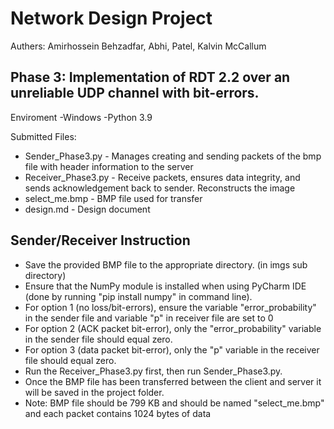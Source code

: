 # Network Design Project

Authers: Amirhossein Behzadfar, Abhi, Patel, Kalvin McCallum


Phase 3:
Implementation of RDT 2.2 over an unreliable UDP channel with bit-errors. 
---------------------------------------------------------------------
Enviroment 
  -Windows
  -Python 3.9


Submitted Files:
- Sender_Phase3.py - Manages creating and sending packets of the bmp file with header information to the server
- Receiver_Phase3.py - Receive packets, ensures data integrity, and sends acknowledgement back to sender. Reconstructs the image
- select_me.bmp - BMP file used for transfer
- design.md - Design document

Sender/Receiver Instruction
----------------------------------------------------------------------
  * Save the provided BMP file to the appropriate directory. (in imgs sub directory)
  * Ensure that the NumPy module is installed when using PyCharm IDE (done by running "pip install numpy" in command line).
  * For option 1 (no loss/bit-errors), ensure the variable "error_probability" in the sender file and variable "p" in receiver file are set to 0
  * For option 2 (ACK packet bit-error), only the "error_probability" variable in the sender file should equal zero. 
  * For option 3 (data packet bit-error), only the "p" variable in the receiver file should equal zero.
  * Run the Receiver_Phase3.py first, then run Sender_Phase3.py.
  * Once the BMP file has been transferred between the client and server it will be saved in the project folder.
  * Note: BMP file should be 799 KB and should be named "select_me.bmp" and each packet contains 1024 bytes of data
